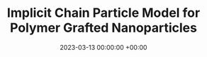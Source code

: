 ---
layout: post
title:  "Implicit Chain Particle Model for Polymer Grafted Nanoparticles"
date:   2023-03-13 00:00:00 +00:00
image:  images/2023-03-13-Macro2023.png
categories: research
authors: "<strong>Zhenghao Wu</strong>, Subhadeep Pal, Sinan Keten"
#subtitle: "CCD 2017"
venue: "Macromolecules"
arxiv: https://pubs.acs.org/doi/full/10.1021/acs.macromol.2c02272
code: Available soon
---